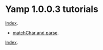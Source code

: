 # Yamp 1.0.0.3 tutorials

[Index](../INDEX.md).

* [matchChar and parse](./01.md).

[Index](../INDEX.md).
